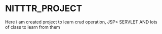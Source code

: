 # NITTTR_PROJECT
Here i am created project to learn crud operation, JSP&lt; SERVLET AND lots of class to learn from them 
